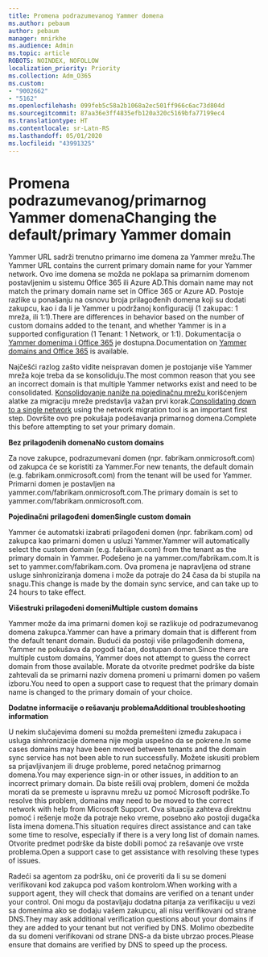```yaml
---
title: Promena podrazumevanog Yammer domena
ms.author: pebaum
author: pebaum
manager: mnirkhe
ms.audience: Admin
ms.topic: article
ROBOTS: NOINDEX, NOFOLLOW
localization_priority: Priority
ms.collection: Adm_O365
ms.custom:
- "9002662"
- "5162"
ms.openlocfilehash: 099feb5c58a2b1068a2ec501ff966c6ac73d804d
ms.sourcegitcommit: 87aa36e3ff4835efb120a320c5169bfa77199ec4
ms.translationtype: HT
ms.contentlocale: sr-Latn-RS
ms.lasthandoff: 05/01/2020
ms.locfileid: "43991325"
---
```

# <a name="changing-the-defaultprimary-yammer-domain"></a><span data-ttu-id="e4dfa-102">Promena podrazumevanog/primarnog Yammer domena</span><span class="sxs-lookup"><span data-stu-id="e4dfa-102">Changing the default/primary Yammer domain</span></span>

<span data-ttu-id="e4dfa-103">Yammer URL sadrži trenutno primarno ime domena za Yammer mrežu.</span><span class="sxs-lookup"><span data-stu-id="e4dfa-103">The Yammer URL contains the current primary domain name for your Yammer network.</span></span> <span data-ttu-id="e4dfa-104">Ovo ime domena se možda ne poklapa sa primarnim domenom postavljenim u sistemu Office 365 ili Azure AD.</span><span class="sxs-lookup"><span data-stu-id="e4dfa-104">This domain name may not match the primary domain name set in Office 365 or Azure AD.</span></span> <span data-ttu-id="e4dfa-105">Postoje razlike u ponašanju na osnovu broja prilagođenih domena koji su dodati zakupcu, kao i da li je Yammer u podržanoj konfiguraciji (1 zakupac: 1 mreža, ili 1:1).</span><span class="sxs-lookup"><span data-stu-id="e4dfa-105">There are differences in behavior based on the number of custom domains added to the tenant, and whether Yammer is in a supported configuration (1 Tenant: 1 Network, or 1:1).</span></span> <span data-ttu-id="e4dfa-106">Dokumentacija o [Yammer domenima i Office 365](https://docs.microsoft.com/yammer/configure-your-yammer-network/manage-yammer-domains) je dostupna.</span><span class="sxs-lookup"><span data-stu-id="e4dfa-106">Documentation on [Yammer domains and Office 365](https://docs.microsoft.com/yammer/configure-your-yammer-network/manage-yammer-domains) is available.</span></span>

<span data-ttu-id="e4dfa-107">Najčešći razlog zašto vidite neispravan domen je postojanje više Yammer mreža koje treba da se konsoliduju.</span><span class="sxs-lookup"><span data-stu-id="e4dfa-107">The most common reason that you see an incorrect domain is that multiple Yammer networks exist and need to be consolidated.</span></span> <span data-ttu-id="e4dfa-108">[Konsolidovanje naniže na pojedinačnu mrežu ](https://docs.microsoft.com/yammer/configure-your-yammer-network/consolidate-multiple-yammer-networks) korišćenjem alatke za migraciju mreže predstavlja važan prvi korak.</span><span class="sxs-lookup"><span data-stu-id="e4dfa-108">[Consolidating down to a single network](https://docs.microsoft.com/yammer/configure-your-yammer-network/consolidate-multiple-yammer-networks) using the network migration tool is an important first step.</span></span> <span data-ttu-id="e4dfa-109">Dovršite ovo pre pokušaja podešavanja primarnog domena.</span><span class="sxs-lookup"><span data-stu-id="e4dfa-109">Complete this before attempting to set your primary domain.</span></span>

<span data-ttu-id="e4dfa-110">**Bez prilagođenih domena**</span><span class="sxs-lookup"><span data-stu-id="e4dfa-110">**No custom domains**</span></span>

<span data-ttu-id="e4dfa-111">Za nove zakupce, podrazumevani domen (npr. fabrikam.onmicrosoft.com) od zakupca će se koristiti za Yammer.</span><span class="sxs-lookup"><span data-stu-id="e4dfa-111">For new tenants, the default domain (e.g. fabrikam.onmicrosoft.com) from the tenant will be used for Yammer.</span></span> <span data-ttu-id="e4dfa-112">Primarni domen je postavljen na yammer.com/fabrikam.onmicrosoft.com.</span><span class="sxs-lookup"><span data-stu-id="e4dfa-112">The primary domain is set to yammer.com/fabrikam.onmicrosoft.com.</span></span>

<span data-ttu-id="e4dfa-113">**Pojedinačni prilagođeni domen**</span><span class="sxs-lookup"><span data-stu-id="e4dfa-113">**Single custom domain**</span></span>

<span data-ttu-id="e4dfa-114">Yammer će automatski izabrati prilagođeni domen (npr. fabrikam.com) od zakupca kao primarni domen u usluzi Yammer.</span><span class="sxs-lookup"><span data-stu-id="e4dfa-114">Yammer will automatically select the custom domain (e.g. fabrikam.com) from the tenant as the primary domain in Yammer.</span></span> <span data-ttu-id="e4dfa-115">Podešeno je na yammer.com/fabrikam.com.</span><span class="sxs-lookup"><span data-stu-id="e4dfa-115">It is set to yammer.com/fabrikam.com.</span></span> <span data-ttu-id="e4dfa-116">Ova promena je napravljena od strane usluge sinhroniziranja domena i može da potraje do 24 časa da bi stupila na snagu.</span><span class="sxs-lookup"><span data-stu-id="e4dfa-116">This change is made by the domain sync service, and can take up to 24 hours to take effect.</span></span>

<span data-ttu-id="e4dfa-117">**Višestruki prilagođeni domeni**</span><span class="sxs-lookup"><span data-stu-id="e4dfa-117">**Multiple custom domains**</span></span>

<span data-ttu-id="e4dfa-118">Yammer može da ima primarni domen koji se razlikuje od podrazumevanog domena zakupca.</span><span class="sxs-lookup"><span data-stu-id="e4dfa-118">Yammer can have a primary domain that is different from the default tenant domain.</span></span> <span data-ttu-id="e4dfa-119">Budući da postoji više prilagođenih domena, Yammer ne pokušava da pogodi tačan, dostupan domen.</span><span class="sxs-lookup"><span data-stu-id="e4dfa-119">Since there are multiple custom domains, Yammer does not attempt to guess the correct domain from those available.</span></span> <span data-ttu-id="e4dfa-120">Morate da otvorite predmet podrške da biste zahtevali da se primarni naziv domena promeni u primarni domen po vašem izboru.</span><span class="sxs-lookup"><span data-stu-id="e4dfa-120">You need to open a support case to request that the primary domain name is changed to the primary domain of your choice.</span></span>

<span data-ttu-id="e4dfa-121">**Dodatne informacije o rešavanju problema**</span><span class="sxs-lookup"><span data-stu-id="e4dfa-121">**Additional troubleshooting information**</span></span>

<span data-ttu-id="e4dfa-122">U nekim slučajevima domeni su možda premešteni između zakupaca i usluga sinhronizacije domena nije mogla uspešno da se pokrene.</span><span class="sxs-lookup"><span data-stu-id="e4dfa-122">In some cases domains may have been moved between tenants and the domain sync service has not been able to run successfully.</span></span> <span data-ttu-id="e4dfa-123">Možete iskusiti problem sa prijavljivanjem ili druge probleme, pored netačnog primarnog domena.</span><span class="sxs-lookup"><span data-stu-id="e4dfa-123">You may experience sign-in or other issues, in addition to an incorrect primary domain.</span></span> <span data-ttu-id="e4dfa-124">Da biste rešili ovaj problem, domeni će možda morati da se premeste u ispravnu mrežu uz pomoć Microsoft podrške.</span><span class="sxs-lookup"><span data-stu-id="e4dfa-124">To resolve this problem, domains may need to be moved to the correct network with help from Microsoft Support.</span></span> <span data-ttu-id="e4dfa-125">Ova situacija zahteva direktnu pomoć i rešenje može da potraje neko vreme, posebno ako postoji dugačka lista imena domena.</span><span class="sxs-lookup"><span data-stu-id="e4dfa-125">This situation requires direct assistance and can take some time to resolve, especially if there is a very long list of domain names.</span></span> <span data-ttu-id="e4dfa-126">Otvorite predmet podrške da biste dobili pomoć za rešavanje ove vrste problema.</span><span class="sxs-lookup"><span data-stu-id="e4dfa-126">Open a support case to get assistance with resolving these types of issues.</span></span>

<span data-ttu-id="e4dfa-127">Radeći sa agentom za podršku, oni će proveriti da li su se domeni verifikovani kod zakupca pod vašom kontrolom.</span><span class="sxs-lookup"><span data-stu-id="e4dfa-127">When working with a support agent, they will check that domains are verified on a tenant under your control.</span></span> <span data-ttu-id="e4dfa-128">Oni mogu da postavljaju dodatna pitanja za verifikaciju u vezi sa domenima ako se dodaju vašem zakupcu, ali nisu verifikovani od strane DNS.</span><span class="sxs-lookup"><span data-stu-id="e4dfa-128">They may ask additional verification questions about your domains if they are added to your tenant but not verified by DNS.</span></span> <span data-ttu-id="e4dfa-129">Molimo obezbedite da su domeni verifikovani od strane DNS-a da biste ubrzao proces.</span><span class="sxs-lookup"><span data-stu-id="e4dfa-129">Please ensure that domains are verified by DNS to speed up the process.</span></span>
